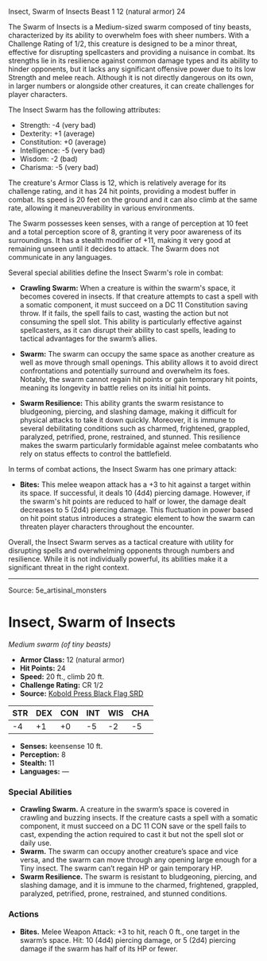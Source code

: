 <MonsterName/>Insect, Swarm of Insects</MonsterName>
<CreatureType/>Beast</CreatureType>
<CR/>1</CR>
<AC/>12 (natural armor)</AC>
<HP/>24</HP>
<summary>The Swarm of Insects is a Medium-sized swarm composed of tiny beasts, characterized by its ability to overwhelm foes with sheer numbers. With a Challenge Rating of 1/2, this creature is designed to be a minor threat, effective for disrupting spellcasters and providing a nuisance in combat. Its strengths lie in its resilience against common damage types and its ability to hinder opponents, but it lacks any significant offensive power due to its low Strength and melee reach. Although it is not directly dangerous on its own, in larger numbers or alongside other creatures, it can create challenges for player characters.</summary>

<detail>

The Insect Swarm has the following attributes: 
- Strength: -4 (very bad) 
- Dexterity: +1 (average) 
- Constitution: +0 (average) 
- Intelligence: -5 (very bad) 
- Wisdom: -2 (bad) 
- Charisma: -5 (very bad)

The creature's Armor Class is 12, which is relatively average for its challenge rating, and it has 24 hit points, providing a modest buffer in combat. Its speed is 20 feet on the ground and it can also climb at the same rate, allowing it maneuverability in various environments.

The Swarm possesses keen senses, with a range of perception at 10 feet and a total perception score of 8, granting it very poor awareness of its surroundings. It has a stealth modifier of +11, making it very good at remaining unseen until it decides to attack. The Swarm does not communicate in any languages.

Several special abilities define the Insect Swarm's role in combat:

- **Crawling Swarm:** When a creature is within the swarm's space, it becomes covered in insects. If that creature attempts to cast a spell with a somatic component, it must succeed on a DC 11 Constitution saving throw. If it fails, the spell fails to cast, wasting the action but not consuming the spell slot. This ability is particularly effective against spellcasters, as it can disrupt their ability to cast spells, leading to tactical advantages for the swarm’s allies.

- **Swarm:** The swarm can occupy the same space as another creature as well as move through small openings. This ability allows it to avoid direct confrontations and potentially surround and overwhelm its foes. Notably, the swarm cannot regain hit points or gain temporary hit points, meaning its longevity in battle relies on its initial hit points.

- **Swarm Resilience:** This ability grants the swarm resistance to bludgeoning, piercing, and slashing damage, making it difficult for physical attacks to take it down quickly. Moreover, it is immune to several debilitating conditions such as charmed, frightened, grappled, paralyzed, petrified, prone, restrained, and stunned. This resilience makes the swarm particularly formidable against melee combatants who rely on status effects to control the battlefield.

In terms of combat actions, the Insect Swarm has one primary attack:

- **Bites:** This melee weapon attack has a +3 to hit against a target within its space. If successful, it deals 10 (4d4) piercing damage. However, if the swarm's hit points are reduced to half or lower, the damage dealt decreases to 5 (2d4) piercing damage. This fluctuation in power based on hit point status introduces a strategic element to how the swarm can threaten player characters throughout the encounter.

Overall, the Insect Swarm serves as a tactical creature with utility for disrupting spells and overwhelming opponents through numbers and resilience. While it is not individually powerful, its abilities make it a significant threat in the right context.</detail>



---

Source: 5e_artisinal_monsters

# Insect, Swarm of Insects

*Medium swarm (of tiny beasts)*

- **Armor Class:** 12 (natural armor)
- **Hit Points:** 24
- **Speed:** 20 ft., climb 20 ft.
- **Challenge Rating:** CR 1/2
- **Source:** [Kobold Press Black Flag SRD](https://koboldpress.com/black-flag-roleplaying/)

| STR | DEX | CON | INT | WIS | CHA |
| --- | --- | --- | --- | --- | --- |
| -4 | +1 | +0 | -5 | -2 | -5 |

- **Senses:** keensense 10 ft.
- **Perception:** 8
- **Stealth:** 11
- **Languages:** —

### Special Abilities

- **Crawling Swarm.** A creature in the swarm’s space is covered in crawling and buzzing insects. If the creature casts a spell with a somatic component, it must succeed on a DC 11 CON save or the spell fails to cast, expending the action required to cast it but not the spell slot or daily use.
- **Swarm.** The swarm can occupy another creature’s space and vice versa, and the swarm can move through any opening large enough for a Tiny insect. The swarm can’t regain HP or gain temporary HP.
- **Swarm Resilience.** The swarm is resistant to bludgeoning, piercing, and slashing damage, and it is immune to the charmed, frightened, grappled, paralyzed, petrified, prone, restrained, and stunned conditions.

### Actions

- **Bites.** Melee Weapon Attack: +3 to hit, reach 0 ft., one target in the swarm’s space. Hit: 10 (4d4) piercing damage, or 5 (2d4) piercing damage if the swarm has half of its HP or fewer.



